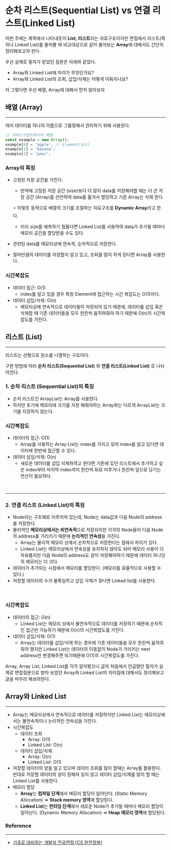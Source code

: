 # 순차 리스트(Sequential List) vs 연결 리스트(Linked List)

이번 주제는 제목에서 나타내듯이 **List, 리스트**라는 자료구조이지만 면접에서 리스트(특히나 Linked List)를 물어볼 때 비교대상으로 같이 물어보는 **Array**에 대해서도 간단히 정리해보고자 한다.

우선 실제로 필자가 받았던 질문은 아래와 같았다.

- Array와 Linked List에 차이가 무엇인가요?
- Array와 Linked List의 조회, 삽입/삭제는 어떻게 이뤄지나요?

자 그렇다면 우선 배열, Array에 대해서 먼저 알아보자

## 배열 (Array)

---

여러 데이터를 하나의 이름으로 그룹핑해서 관리하기 위해 사용된다.

```javascript
// 자바스크립트에서의 배열
const example = new Array();
example[0] = 'apple'; // Element(요소)
example[1] = 'banana';
example[2] = 'pear';
```

### Array의 특징

- 고정된 저장 공간을 가진다.
    - 만약에 고정된 저장 공간 (size)보다 더 많이 data를 저장해야할 때는 더 큰 저장 공간 (Array)를 선언하여 data를 옮겨서 할당하고 기존 Array는 삭제 한다.

  ⭐️ 이렇듯 동적으로 배열의 크기를 조절하는 자료구조를 **Dynamic Array**라고 한다.

    - 미리 size를 예측하기 힘들다면 Linked List를 사용하여 data가 추가될 때마다 메모리 공간을 할당받을 수도 있다.
- 관련된 data를 메모리상에 연속적, 순차적으로 저장한다.
- 얼마만큼의 데이터를 저장할지 알고 있고, 조회를 많이 하게 된다면 Array를 사용한다.

### 시간복잡도

- 데이터 접근: O(1)
    - index를 알고 있을 경우 특정 Element에 접근하는 시간 복잡도는 O(1)이다.
- 데이터 삽입/삭제: O(n)
    - 메모리상에 연속적으로 데이터들이 저장되어 있기 때문에, 데이터를 삽입 혹은 삭제할 때 기존 데이터들을 모두 한칸씩 움직여줘야 하기 때문에 O(n)의 시간복잡도를 가진다.

## **리스트 (List)**

---

리스트는 선형으로 원소를 나열하는 구조이다.

구현 방법에 따라 **순차 리스트(Sequential List)** 와 **연결 리스트(Linked List)** 로 나뉘어진다.

### 1.  순차 리스트 (Sequential List)의 특징

- 순차 리스트인 ArrayList는 Array를 사용한다.
- 하지만 초기에 메모리에 크기를 지정 해줘야하는 Array와는 다르게 ArrayList는 크기를 지정하지 않는다.

### 시간복잡도

- 데이터의 접근: O(1)
    - Array를 사용하는 Array List는 index를 가지고 있어 index를 알고 있다면 데이터에 한번에 접근할 수 있다.
- 데이터 삽입/삭제: O(n)
    - 새로운 데이터를 삽입 삭제하려고 한다면 기존에 있던 리스트에서 추가하고 싶은 index부터 마지막 index까지 한칸씩 뒤로 미루거나 한칸씩 앞으로 당기는 연산이 필요하다.

<br />

---

### 2.  연결 리스트 (Linked List)의 특징

- Node라는 구조체로 이루어져 있는데, Node는 data값과 다음 Node의 address를 저장한다.
- 물리적인 **메모리상에서는 비연속적**으로 저장되지만 각각의 Node들이 다음 Node의 address를 가리키기 때문에 **논리적인 연속성**을 가진다.
    - Array는 물리적 메모리 상에서 순차적으로 저장한다는 점에서 차이가 있다.
    - Linked List는 메모리상에서 연속성을 유지하지 않아도 되어 메모리 사용이 더 자유롭지만 다음 Node의 address도 같이 저장해야하기 때문에 데이터 하나당의 메모리는 더 크다.
- 데이터가 추가되는 시점에서 메모리를 할당한다. (메모리를 효율적으로 사용할 수 있다.)
- 저장할 데이터의 수가 불확실하고 삽입 삭제가 잦다면 Linked list를 사용한다.

<br />

### 시간복잡도

- 데이터의 접근: O(n)
    - Linked List는 메모리 상에서 불연속적으로 데이터를 저장하기 때문에 순차적인 접근만 가능하기 때문에 O(n)의 시간복잡도를 가진다.
- 데이터 삽입/삭제: O(1)
    - Array는 데이터를 삽입/삭제 하는 경우에 기존 데이터들을 모두 한칸씩 움직여줘야 했지만 Linked List는 데이터의 이동없이 Node가 가리키는 next address만 변경해주면 되기때문에 O(1)의 시간복잡도를 가진다.


Array, Array List, Linked List를 각각 알아봤으니 글의 처음에서 언급했던 필자가 실제로 면접질문으로 받아 보았던 Array와 Linked List의 차이점에 대해서도 정리해보고 글을 마무리 해보려한다.

## Array와 Linked List

---

- Array는 메모리상에서 연속적으로 데이터를 저장하지만 Linked List는 메모리상에서는 불연속적이나 논리적인 연속성을 가진다.
- 시간복잡도
    - 데이터 조회
        - Array: O(1)
        - Linked List: O(n)
    - 데이터 삽입/삭제
        - Array: O(n)
        - Linked List: O(1)
- 저장할 데이터의 양을 알고 있으며 데이터 조회를 많이 할때는 Array를 활용한다. 반대로 저장할 데이터의 양이 정해져 있지 않고 데이터 삽입/삭제를 많이 할 때는 Linked List를 사용한다.
- 메모리 할당
    - **Array**는 **컴파일 단계**에서 메모리 할당이 일어난다. (Static Memory Allocation) ⇒ **Stack memory 영역**에 할당된다.
    - **Linked List**는 **런타임 단계**에서 새로운 Node가 추가될 때마다 메모리 할당이 일어난다. (Dynamic Memory Allocation) ⇒ **Heap 메모리 영역**에 할당된다.

### Reference

---

- [기출로 대비하는 개발자 전공면접 [CS 완전정복]](https://www.inflearn.com/course/%EA%B0%9C%EB%B0%9C%EC%9E%90-%EC%A0%84%EA%B3%B5%EB%A9%B4%EC%A0%91-cs-%EC%99%84%EC%A0%84%EC%A0%95%EB%B3%B5)
